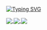 [![Typing SVG](https://readme-typing-svg.herokuapp.com?size=32&duration=7000&color=134155&lines=Hi++there+%F0%9F%91%8B++Welcome%2C;My+Name+is+Ashkan!;A+PhD+student%2C;Happy+to+have+you+here!;Feel+free+for+reaching+out.;I+am+always+around+%F0%9F%98%8A;https%3A%2F%2Fashkan-pirmani.github.io)](https://ashkan-pirmani.github.io)


<a href="" style="text-align:center">
  <img align="center" src="https://github-readme-stats.vercel.app/api?username=ashkan-pirmani&count_private=true&&show_icons=true" />
</a>
<a href="">
  <img align="center" src="https://github-readme-stats.vercel.app/api/top-langs/?username=ashkan-pirmani&layout=compact&hide=javascript,html,CSS&langs_count=8" />
</a>
<a href="" style="text-align:center">
  <img align="center" src="https://github-readme-streak-stats.herokuapp.com/?user=ashkan-pirmani" />
</a>
